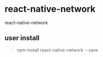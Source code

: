 # react-native-network
react-native-network


## user install

> npm install react-native-network --save

